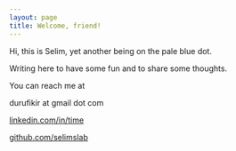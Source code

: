 ```yaml
---
layout: page
title: Welcome, friend! 
---
```


Hi, this is Selim, yet another being on the pale blue dot. 

Writing here to have some fun and to share some thoughts.

You can reach me at 

durufikir at gmail dot com  

[linkedin.com/in/time](https://linkedin.com/in/time)

[github.com/selimslab](https://github.com/selimslab)